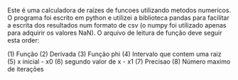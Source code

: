 Este é uma calculadora de raízes de funcoes utilizando metodos numericos.
O programa foi escrito em python e utilizei a biblioteca pandas para facilitar a escrita dos resultados num formato de csv (o numpy foi utilizado apenas para adquirir os valores NaN).
O arquivo de leitura de função deve seguir esta order:

(1) Função
(2) Derivada
(3) Função phi
(4) Intervalo que contem uma raiz
(5) x inicial - x0
(6) segundo valor de x - x1
(7) Precisao
(8) Número maximo de iterações
